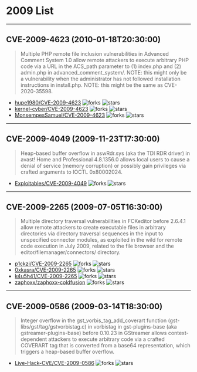 # 2009 List

---
## CVE-2009-4623 (2010-01-18T20:30:00)
> Multiple PHP remote file inclusion vulnerabilities in Advanced Comment System 1.0 allow remote attackers to execute arbitrary PHP code via a URL in the ACS_path parameter to (1) index.php and (2) admin.php in advanced_comment_system/. NOTE: this might only be a vulnerability when the administrator has not followed installation instructions in install.php. NOTE: this might be the same as CVE-2020-35598.
- [hupe1980/CVE-2009-4623](https://github.com/hupe1980/CVE-2009-4623)	<img alt="forks" src="https://img.shields.io/github/forks/hupe1980/CVE-2009-4623">	<img alt="stars" src="https://img.shields.io/github/stars/hupe1980/CVE-2009-4623">
- [kernel-cyber/CVE-2009-4623](https://github.com/kernel-cyber/CVE-2009-4623)	<img alt="forks" src="https://img.shields.io/github/forks/kernel-cyber/CVE-2009-4623">	<img alt="stars" src="https://img.shields.io/github/stars/kernel-cyber/CVE-2009-4623">
- [MonsempesSamuel/CVE-2009-4623](https://github.com/MonsempesSamuel/CVE-2009-4623)	<img alt="forks" src="https://img.shields.io/github/forks/MonsempesSamuel/CVE-2009-4623">	<img alt="stars" src="https://img.shields.io/github/stars/MonsempesSamuel/CVE-2009-4623">

---
## CVE-2009-4049 (2009-11-23T17:30:00)
> Heap-based buffer overflow in aswRdr.sys (aka the TDI RDR driver) in avast! Home and Professional 4.8.1356.0 allows local users to cause a denial of service (memory corruption) or possibly gain privileges via crafted arguments to IOCTL 0x80002024.
- [Exploitables/CVE-2009-4049](https://github.com/Exploitables/CVE-2009-4049)	<img alt="forks" src="https://img.shields.io/github/forks/Exploitables/CVE-2009-4049">	<img alt="stars" src="https://img.shields.io/github/stars/Exploitables/CVE-2009-4049">

---
## CVE-2009-2265 (2009-07-05T16:30:00)
> Multiple directory traversal vulnerabilities in FCKeditor before 2.6.4.1 allow remote attackers to create executable files in arbitrary directories via directory traversal sequences in the input to unspecified connector modules, as exploited in the wild for remote code execution in July 2009, related to the file browser and the editor/filemanager/connectors/ directory.
- [p1ckzi/CVE-2009-2265](https://github.com/p1ckzi/CVE-2009-2265)	<img alt="forks" src="https://img.shields.io/github/forks/p1ckzi/CVE-2009-2265">	<img alt="stars" src="https://img.shields.io/github/stars/p1ckzi/CVE-2009-2265">
- [0xkasra/CVE-2009-2265](https://github.com/0xkasra/CVE-2009-2265)	<img alt="forks" src="https://img.shields.io/github/forks/0xkasra/CVE-2009-2265">	<img alt="stars" src="https://img.shields.io/github/stars/0xkasra/CVE-2009-2265">
- [k4u5h41/CVE-2009-2265](https://github.com/k4u5h41/CVE-2009-2265)	<img alt="forks" src="https://img.shields.io/github/forks/k4u5h41/CVE-2009-2265">	<img alt="stars" src="https://img.shields.io/github/stars/k4u5h41/CVE-2009-2265">
- [zaphoxx/zaphoxx-coldfusion](https://github.com/zaphoxx/zaphoxx-coldfusion)	<img alt="forks" src="https://img.shields.io/github/forks/zaphoxx/zaphoxx-coldfusion">	<img alt="stars" src="https://img.shields.io/github/stars/zaphoxx/zaphoxx-coldfusion">

---
## CVE-2009-0586 (2009-03-14T18:30:00)
> Integer overflow in the gst_vorbis_tag_add_coverart function (gst-libs/gst/tag/gstvorbistag.c) in vorbistag in gst-plugins-base (aka gstreamer-plugins-base) before 0.10.23 in GStreamer allows context-dependent attackers to execute arbitrary code via a crafted COVERART tag that is converted from a base64 representation, which triggers a heap-based buffer overflow.
- [Live-Hack-CVE/CVE-2009-0586](https://github.com/Live-Hack-CVE/CVE-2009-0586)	<img alt="forks" src="https://img.shields.io/github/forks/Live-Hack-CVE/CVE-2009-0586">	<img alt="stars" src="https://img.shields.io/github/stars/Live-Hack-CVE/CVE-2009-0586">
